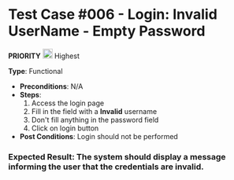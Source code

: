 # Test Case #006 - Login: Invalid UserName - Empty Password

 **PRIORITY** <img src="https://i.postimg.cc/y6bMbpH8/ta2.png" width="20"/> Highest

**Type**: Functional
- **Preconditions**: N/A
- **Steps**:
  1. Access the login page
  2. Fill in the field with a **Invalid** username
  3. Don't fill anything in the password field
  4. Click on login button
- **Post Conditions**: Login should not be performed

### **Expected Result**: The system should display a message informing the user that the credentials are invalid.